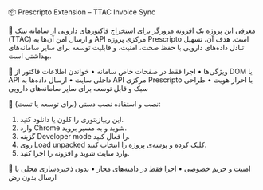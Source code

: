 📦 Prescripto Extension – TTAC Invoice Sync

🧠 معرفی
این پروژه یک افزونه مرورگر برای استخراج فاکتورهای دارویی از سامانه تیتک (TTAC) و ارسال امن آن‌ها به API مرکزی پروژه Prescripto است. هدف آن، تسهیل تبادل داده‌های دارویی با حفظ صحت، امنیت، و قابلیت توسعه برای سایر سامانه‌های بهداشتی است.

🚀 ویژگی‌ها
• 	اجرا فقط در صفحات خاص سامانه 
• 	خواندن اطلاعات فاکتور از DOM یا API داخلی سایت
• 	ارسال داده‌ها به API مرکزی Prescripto با احراز هویت
• 	طراحی سبک و قابل توسعه برای سایر سامانه‌های دارویی

🔧 نصب و استفاده
نصب دستی (برای توسعه یا تست):
1. 	این ریپازیتوری را کلون یا دانلود کنید.
2. 	وارد Chrome شوید و به مسیر  بروید.
3. 	گزینه Developer mode را فعال کنید.
4. 	روی Load unpacked کلیک کرده و پوشه‌ی پروژه را انتخاب کنید.
5. 	وارد سایت  شوید و افزونه را اجرا کنید.
    
🔐 امنیت و حریم خصوصی
• 	اجرا فقط در دامنه‌های مجاز
• 	بدون ذخیره‌سازی محلی یا ارسال بدون رض
